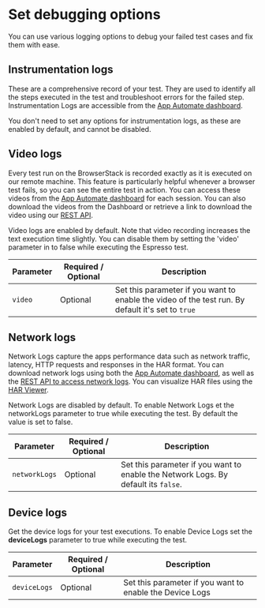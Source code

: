# Set debugging options

You can use various logging options to debug your failed test cases and fix them with ease.

## Instrumentation logs
These are a comprehensive record of your test. They are used to identify all the steps executed in the test and troubleshoot errors for the failed step. Instrumentation Logs are accessible from the [App Automate dashboard](https://app-automate.browserstack.com/dashboard).

You don't need to set any options for instrumentation logs, as these are enabled by default, and cannot be disabled.

## Video logs
Every test run on the BrowserStack is recorded exactly as it is executed on our remote machine. This feature is particularly helpful whenever a browser test fails, so you can see the entire test in action. You can access these videos from the [App Automate dashboard](https://app-automate.browserstack.com/dashboard) for each session. You can also download the videos from the Dashboard or retrieve a link to download the video using our [REST API](https://www.browserstack.com/app-automate/rest-api?framework=xcuitest).

Video logs are enabled by default. Note that video recording increases the text execution time slightly. You can disable them by setting the 'video' parameter in to false while executing the Espresso test.

| Parameter | Required / Optional | Description |
| ---------- | ----------- | --------------- |
|`video`|Optional|Set this parameter if you want to enable the video of the test run. By default it's set to `true`|

## Network logs
Network Logs capture the apps performance data such as network traffic, latency, HTTP requests and responses in the HAR format. You can download network logs using both the [App Automate dashboard](https://app-automate.browserstack.com/dashboard), as well as the [REST API to access network logs](https://www.browserstack.com/app-automate/rest-api?framework=xcuitest). You can visualize HAR files using the [HAR Viewer](http://www.softwareishard.com/har/viewer/).

Network Logs are disabled by default. To enable Network Logs et the networkLogs parameter to true while executing the test. By default the value is set to false.

| Parameter | Required / Optional | Description |
| ---------- | ----------- | --------------- |
|`networkLogs`|Optional|Set this parameter if you want to enable the Network Logs. By default its `false`.|


## Device logs
Get the device logs for your test executions. To enable Device Logs set the **deviceLogs** parameter to true while executing the test. 

| Parameter | Required / Optional | Description |
| ---------- | ----------- | --------------- |
|`deviceLogs`|Optional|Set this parameter if you want to enable the Device Logs |

